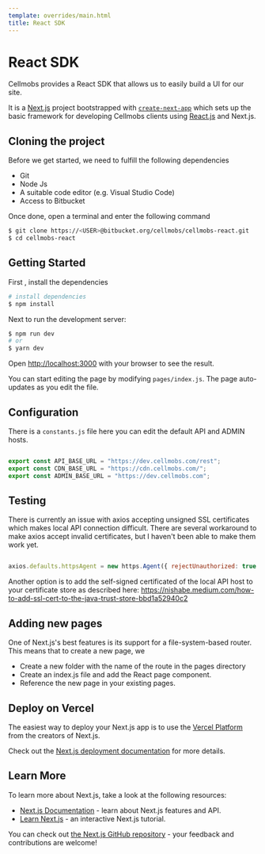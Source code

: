 ```yaml
---
template: overrides/main.html
title: React SDK
---
```


# React SDK

Cellmobs provides a React SDK that allows us to easily build a UI for our site.

It is a [Next.js](https://nextjs.org/) project bootstrapped with [`create-next-app`](https://github.com/vercel/next.js/tree/canary/packages/create-next-app) which sets up the basic framework for developing Cellmobs clients using [React.js](https://reactjs.org/) and Next.js. 

## Cloning the project
Before we get started, we need to fulfill the following dependencies

- Git
- Node Js
- A suitable code editor (e.g. Visual Studio Code)
- Access to Bitbucket

Once done, open a terminal and enter the following command
```bash
$ git clone https://<USER>@bitbucket.org/cellmobs/cellmobs-react.git
$ cd cellmobs-react
```

## Getting Started

First , install the dependencies
```bash
# install dependencies
$ npm install
```
Next to run the development server:

```bash
$ npm run dev
# or
$ yarn dev
```

Open [http://localhost:3000](http://localhost:3000) with your browser to see the result.

You can start editing the page by modifying `pages/index.js`. The page auto-updates as you edit the file.

## Configuration

There is a `constants.js` file here you can edit the default API and ADMIN hosts.

```javascript

export const API_BASE_URL = "https://dev.cellmobs.com/rest";
export const CDN_BASE_URL = "https://cdn.cellmobs.com/";
export const ADMIN_BASE_URL = "https://dev.cellmobs.com";
```
## Testing

There is currently an issue with axios accepting unsigned SSL certificates which makes local API connection difficult.
There are several workaround to make axios accept invalid certificates, but I haven't been able to make them work yet.

```javascript

axios.defaults.httpsAgent = new https.Agent({ rejectUnauthorized: true }); // Not working
```
Another option is to add the self-signed certificated of the local API host to your certificate store as described here:
https://nishabe.medium.com/how-to-add-ssl-cert-to-the-java-trust-store-bbd1a52940c2

## Adding new pages
One of Next.js's best features is its support for a file-system-based router. This means that to create a new page, we

- Create a new folder with the name of the route in the pages directory
- Create an index.js file and add the React page component.
- Reference the new page in your existing pages.


## Deploy on Vercel
The easiest way to deploy your Next.js app is to use the [Vercel Platform](https://vercel.com/import?utm_medium=default-template&filter=next.js&utm_source=create-next-app&utm_campaign=create-next-app-readme) from the creators of Next.js.

Check out the [Next.js deployment documentation](https://nextjs.org/docs/deployment) for more details.

## Learn More
To learn more about Next.js, take a look at the following resources:

- [Next.js Documentation](https://nextjs.org/docs) - learn about Next.js features and API.
- [Learn Next.js](https://nextjs.org/learn) - an interactive Next.js tutorial.

You can check out [the Next.js GitHub repository](https://github.com/vercel/next.js/) - your feedback and contributions are welcome!